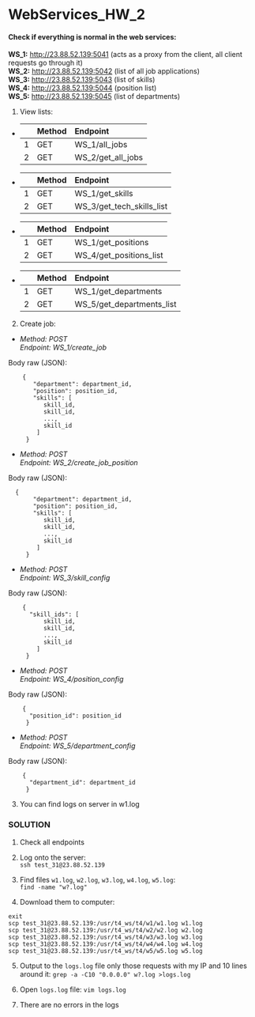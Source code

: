 # WebServices_HW_2

#### Check if everything is normal in the web services:

**WS_1:** http://23.88.52.139:5041 (acts as a proxy from the client, all client requests go through it)    
**WS_2:** http://23.88.52.139:5042 (list of all job applications)   
**WS_3:** http://23.88.52.139:5043 (list of skills)   
**WS_4:** http://23.88.52.139:5044 (position list)  
**WS_5:** http://23.88.52.139:5045 (list of departments)

1. View lists:  

- |               | Method        | Endpoint          |
  |:------------- |:------------- |:----------------  |
  |  1            | GET           | WS_1/all_jobs     |
  |  2            | GET           | WS_2/get_all_jobs |

- |               | Method        | Endpoint                  |
  |:------------- |:------------- |:------------------------  |
  |  1            | GET           | WS_1/get_skills           |
  |  2            | GET           | WS_3/get_tech_skills_list |
  
- |               | Method        | Endpoint                |
  |:------------- |:------------- |:----------------------  |
  |  1            | GET           | WS_1/get_positions      |
  |  2            | GET           | WS_4/get_positions_list |     
     
- |               | Method        | Endpoint                  |
  |:------------- |:------------- |:------------------------  |
  |  1            | GET           | WS_1/get_departments      |
  |  2            | GET           | WS_5/get_departments_list |       
  	  
2. Create job:

  - *Method: POST  
     Endpoint: WS_1/create_job*    
     
  Body raw (JSON): 
```  
    {
       "department": department_id,
       "position": position_id,
       "skills": [
          skill_id, 
          skill_id, 
          ..., 
          skill_id
        ]
     }
```
  - *Method: POST  
     Endpoint: WS_2/create_job_position*    
     
Body raw (JSON):   
```
  {
       "department": department_id,
       "position": position_id,
       "skills": [
          skill_id, 
          skill_id, 
          ..., 
          skill_id
        ]
     }
```
 - *Method: POST  
   Endpoint: WS_3/skill_config*    
     
  Body raw (JSON): 
```  
    {
      "skill_ids": [
          skill_id, 
          skill_id, 
          ..., 
          skill_id
        ]
     }
```
 - *Method: POST  
   Endpoint: WS_4/position_config*    
     
  Body raw (JSON): 
```  
    {
      "position_id": position_id
     }
```
 - *Method: POST  
    Endpoint: WS_5/department_config*    
     
  Body raw (JSON): 
```  
    {
      "department_id": department_id
     }
```

3. You can find logs on server in w1.log

### SOLUTION

1. Check all endpoints

2. Log onto the server:   
`ssh test_31@23.88.52.139`

3. Find files `w1.log`, `w2.log`, `w3.log`, `w4.log`, `w5.log`:   
`find -name "w?.log"`

4. Download them to computer:
```
exit
scp test_31@23.88.52.139:/usr/t4_ws/t4/w1/w1.log w1.log
scp test_31@23.88.52.139:/usr/t4_ws/t4/w2/w2.log w2.log
scp test_31@23.88.52.139:/usr/t4_ws/t4/w3/w3.log w3.log
scp test_31@23.88.52.139:/usr/t4_ws/t4/w4/w4.log w4.log
scp test_31@23.88.52.139:/usr/t4_ws/t4/w5/w5.log w5.log
```

5. Output to the `logs.log` file only those requests with my IP and 10 lines around it:
`grep -a -C10 "0.0.0.0" w?.log >logs.log`

6. Open `logs.log` file:
`vim logs.log`

7. There are no errors in the logs
